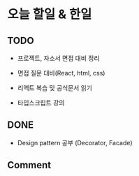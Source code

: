 # 오늘 할일 & 한일

## TODO

- 프로젝트, 자소서 면접 대비 정리

- 면접 질문 대비(React, html, css)

- 리액트 복습 및 공식문서 읽기

- 타입스크립트 강의

## DONE

- Design pattern 공부 (Decorator, Facade)

## Comment

